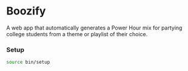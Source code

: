 # Boozify
A web app that automatically generates a Power Hour mix for partying college students from a theme or playlist of their choice.

### Setup
```bash
source bin/setup
```
